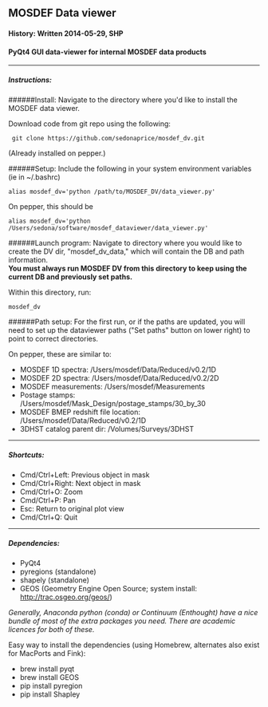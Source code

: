 ## MOSDEF Data viewer
#### History: Written 2014-05-29, SHP

#### PyQt4 GUI data-viewer for internal MOSDEF data products




---

	
##### Instructions:
######Install:
Navigate to the directory where you'd like to install the MOSDEF data viewer.

Download code from git repo using the following:

``` git clone https://github.com/sedonaprice/mosdef_dv.git```

(Already installed on pepper.)

######Setup:
Include the following in your system environment variables (ie in ~/.bashrc)

	alias mosdef_dv='python /path/to/MOSDEF_DV/data_viewer.py'

On pepper, this should be 
	
	alias mosdef_dv='python /Users/sedona/software/mosdef_dataviewer/data_viewer.py'


######Launch program:
Navigate to directory where you would like to create the DV dir, "mosdef_dv_data," which will contain the DB and path information.  
__You must always run MOSDEF DV from this directory to keep using the current DB and 
previously set paths.__

Within this directory, run:

	mosdef_dv

######Path setup:
For the first run, or if the paths are updated, you will need to set up the dataviewer paths ("Set paths" button on lower right) to point to correct directories.

On pepper, these are similar to:
- MOSDEF 1D spectra: /Users/mosdef/Data/Reduced/v0.2/1D
- MOSDEF 2D spectra: /Users/mosdef/Data/Reduced/v0.2/2D
- MOSDEF measurements: /Users/mosdef/Measurements
- Postage stamps: /Users/mosdef/Mask_Design/postage_stamps/30_by_30
- MOSDEF BMEP redshift file location: /Users/mosdef/Data/Reduced/v0.2/1D
- 3DHST catalog parent dir: /Volumes/Surveys/3DHST

---

##### Shortcuts:
- Cmd/Ctrl+Left: Previous object in mask
- Cmd/Ctrl+Right: Next object in mask
- Cmd/Ctrl+O: Zoom
- Cmd/Ctrl+P: Pan
- Esc: Return to original plot view
- Cmd/Ctrl+Q: Quit


---

##### Dependencies:
- PyQt4
- pyregions (standalone)
- shapely (standalone)
- GEOS (Geometry Engine Open Source; system install: http://trac.osgeo.org/geos/)

*Generally, Anaconda python (conda) or Continuum (Enthought)
have a nice bundle of most of the extra packages you need.
There are academic licences for both of these.*

Easy way to install the dependencies (using Homebrew, alternates also exist for MacPorts and Fink):
- brew install pyqt
- brew install GEOS
- pip install pyregion
- pip install Shapley

